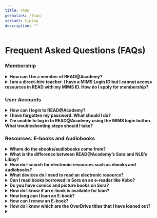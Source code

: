 ```yaml
---
title: FAQs
permalink: /faqs/
variant: tiptap
description: ""
---
```

<h1><strong>Frequent Asked Questions (FAQs)</strong></h1>
<h3><strong>Membership</strong></h3>
<div data-type="detailGroup" class="isomer-accordion isomer-accordion-white">
<details class="isomer-details">
<summary><strong>How can I be a member of READ@Academy?</strong>
</summary>
<div data-type="detailsContent" class="isomer-details-content">
<p>A: Membership is open to:</p>
<ul data-tight="true" class="tight">
<li>
<p>MOE staff (inclusive of all education officers, executive and administrative
staff and kindergarten educators)</p>
</li>
<li>
<p>Staff of organisations involved in work related to MOE e.g. SEAB</p>
</li>
<li>
<p>There is no payment needed.</p>
</li>
</ul>
</div>
</details>
<details class="isomer-details">
<summary><strong>I am a direct-hire teacher. I have a MIMS Login ID but I cannot access resources in READ with my MIMS ID. How do I apply for membership?</strong>
</summary>
<div data-type="detailsContent" class="isomer-details-content">
<p>A:<em> </em>To access READ@Academy (RAC) through the MIMS portal, you
need specific account permissions. Please contact your Local MIMS Administrator
(LA) to assist with the application process for RAC account access.</p>
<p></p>
<p>For more information and troubleshooting steps regarding membership, please
head to 'Membership' page.</p>
</div>
</details>
</div>
<h3><strong>User Accounts</strong></h3>
<div data-type="detailGroup" class="isomer-accordion isomer-accordion-white">
<details class="isomer-details">
<summary><strong>How can I login to READ@Academy?</strong>
</summary>
<div data-type="detailsContent" class="isomer-details-content">
<p>A: Members may avail yourselves with the full range of resources and services
available by logging in with your MIMS ID.</p>
<p></p>
<p>Please adhere to&nbsp;the following procedures to access READ@Academy
resources:&nbsp;</p>
<p></p>
<ul data-tight="true" class="tight">
<li>
<p>Access READ@Academy landing page</p>
<div class="isomer-image-wrapper">
<img style="box-sizing: inherit; font-family: Lato, sans-serif; max-width: 100%; height: auto; display: block; margin: auto; width: 813.328px;" height="auto" width="100%" alt="" src="https://staging.dnpmasf1lgrx4.amplifyapp.com/images/download.png">
</div>
</li>
<li>
<p>Log in using MIMS ID</p>
</li>
</ul>
<div class="isomer-image-wrapper">
<img style="width: 100%" height="auto" width="100%" alt="" src="/images/download__1_.png">
</div>
</div>
</details>
<details class="isomer-details">
<summary><strong>I have forgotten my password. What should I do?</strong>
</summary>
<div data-type="detailsContent" class="isomer-details-content">
<p>A: You can request for a password reset for your MIMS account through
your Local MIMS Administrator (LA).</p>
</div>
</details>
<details class="isomer-details">
<summary><strong>I'm unable to log in to READ@Academy using the MIMS login button. What troubleshooting steps should I take?</strong>
</summary>
<div data-type="detailsContent" class="isomer-details-content">
<p>Please contact the relevant service desks:</p>
<table style="minWidth: 100px">
<colgroup>
<col>
<col>
<col>
<col>
</colgroup>
<tbody>
<tr>
<th rowspan="1" colspan="1">
<p><strong>Staff</strong>
</p>
</th>
<th rowspan="1" colspan="1">
<p><strong>Description</strong>
</p>
</th>
<th rowspan="1" colspan="1">
<p><strong>Service</strong>
<br><strong>Desk</strong>
</p>
</th>
<th rowspan="1" colspan="1">
<p><strong>Email address</strong>
</p>
</th>
</tr>
<tr>
<td rowspan="1" colspan="1">
<p>HQ staff</p>
</td>
<td rowspan="1" colspan="1">
<p>EUSS Service Desk is the first level support for HQ related&nbsp;issues/enquiries/feedback</p>
</td>
<td rowspan="1" colspan="1">
<p>EUSS Service Desk</p>
</td>
<td rowspan="1" colspan="1">
<p><a href="mailto:EUSS_SERVICEDESK@support.gov.sg" rel="noopener noreferrer nofollow" target="_blank"><u>EUSS_SERVICEDESK@support.gov.sg</u></a>
</p>
</td>
</tr>
<tr>
<td rowspan="1" colspan="1">
<p>School staff</p>
</td>
<td rowspan="1" colspan="1">
<p>SSOE Service Desk is the first level support&nbsp;for school-related issues/
enquiries/feedback</p>
</td>
<td rowspan="1" colspan="1">
<p>SSOE Service Desk</p>
</td>
<td rowspan="1" colspan="1">
<p><a href="mailto:EUSS_SERVICEDESK@support.gov.sg" rel="noopener noreferrer nofollow" target="_blank"><u>help@schools.gov.sg</u></a>
</p>
</td>
</tr>
</tbody>
</table>
</div>
</details>
</div>
<h3><strong>Resources: E-books and Audiobooks</strong></h3>
<div data-type="detailGroup" class="isomer-accordion isomer-accordion-white">
<details class="isomer-details">
<summary><strong>Where do the ebooks/audiobooks come from?</strong>
</summary>
<div data-type="detailsContent" class="isomer-details-content">
<table style="minWidth: 25px">
<colgroup>
<col>
</colgroup>
<tbody>
<tr>
<td rowspan="1" colspan="1">
<p>Most of the ebooks/audiobooks are from OverDrive, the global distributor
of digital content for libraries and schools. Leading digital content platform
for libraries and schools.&nbsp;OverDrive is headquartered at Cleveland,
Ohio.&nbsp;It is used by public libraries, schools, polytechnics, universities
and corporations worldwide. Locally, NLB and some schools, Institute of
Higher Learning libraries and specialised libraries are subscribers to
OverDrive.</p>
<p>OverDrive also provides the platform for using their resources.&nbsp;</p>
<p></p>
<p>The designated platform for schools is Sora, the student reading app,
while Libby is the library reading app for public libraries like NLB.&nbsp;</p>
<p></p>
<p>Besides OverDrive, READ@Academy also carries some ebooks from EBSCO.&nbsp;These
are searchable via OPAC and also accessible via the EBSCO Discovery platform.</p>
</td>
</tr>
</tbody>
</table>
<p></p>
<p><strong><em>Q: How do I know which are the OverDrive titles that I have loaned out?</em></strong>
</p>
<table style="minWidth: 25px">
<colgroup>
<col>
</colgroup>
<tbody>
<tr>
<td rowspan="1" colspan="1">
<p><strong><u>In Sora</u></strong>
</p>
<p>Click on <strong>Shelf</strong> to see all the titles you have borrowed.</p>
<p></p>
<p><strong><u>In OPAC</u></strong>
</p>
<p>Simply log in to your library account and look under the “My account dashboard”
tab. Your Overdrive loans will be reflected separately from your physical
book loans.</p>
</td>
</tr>
</tbody>
</table>
<p><strong><em>Q: How do I cancel my Overdrive ebook reservation?</em></strong>
</p>
<table style="minWidth: 25px">
<colgroup>
<col>
</colgroup>
<tbody>
<tr>
<td rowspan="1" colspan="1">
<p>It is better to do reservations and cancellation of reservations in Sora
as it gives most current updates on your transactions.</p>
<p><strong>Place hold</strong> indicates that the title is currently on loan.</p>
<p></p>
<p>Be prepared to wait for about 2 weeks for its return.</p>
<p></p>
<p>To cancel a reservation:</p>
<p>[Insert screenshot from new ILS]</p>
</td>
</tr>
</tbody>
</table>
<p><strong><em>Q: Which is better EPUB or PDF?</em></strong>
</p>
<table style="minWidth: 25px">
<colgroup>
<col>
</colgroup>
<tbody>
<tr>
<td rowspan="1" colspan="1">
<p>EPUBs are designed to be flowable, resizable and user-friendly. It provides
a more interactive format, optimised for viewing devices.</p>
<p></p>
<p>PDFs recreate a paper document in digital form.</p>
</td>
</tr>
</tbody>
</table>
</div>
</details>
<details class="isomer-details">
<summary><strong>What is the difference between READ@Academy’s Sora and NLB’s Libby?</strong>
</summary>
<div data-type="detailsContent" class="isomer-details-content">
<p>TBC</p>
</div>
</details>
<details class="isomer-details">
<summary><strong>How do I search for electronic resources such as ebooks and audiobooks?</strong>
</summary>
<div data-type="detailsContent" class="isomer-details-content">
<p>You can access the library’s website (<a href="http://readacademy.moe.edu.sg/" rel="noopener noreferrer nofollow" target="_blank">http://readacademy.moe.edu.sg</a>),
then click on Resources, browse the Resource categories of your choice
for a list of all titles in the particular format.</p>
</div>
</details>
<details class="isomer-details">
<summary><strong>What devices do I need to read an electronic resource?</strong>
</summary>
<div data-type="detailsContent" class="isomer-details-content">
<p><strong>• Using a&nbsp;browser</strong>
</p>
<p>Choose your format and click&nbsp;<strong>Continue</strong>.&nbsp;Then,
click&nbsp;<strong>Download</strong> the title.&nbsp;Lastly, click&nbsp;Read
now in browser. There are no software or downloads required.</p>
<p></p>
<p>Choose your format and click <strong>Continue</strong>. The default is
the ebook – ePub format.</p>
<p></p>
<p>You may also read in browser.&nbsp;Check out both approaches and decide
on your preference.</p>
<p></p>
<p>•<strong>Using the Sora App</strong>
</p>
<p>To access from your mobile phone, go to the Apple Store or Google Play
Store.</p>
<p>To access from your laptop, go to the Sora&nbsp;<a href="https://soraapp.com/" rel="noopener noreferrer nofollow" target="_blank">website</a>.</p>
<p>Either way, you need to Select Read@Academy library and sign in with your
username and password to access your OverDrive titles.</p>
<p>&nbsp;</p>
<p>•<strong>Using Adobe Digital Edition</strong>
</p>
<p>If you are currently using Adobe Digital Edition on your mobile devices,
you can choose to add the selected title to your ebook collection simply
by selecting “ePub” or “PDF” as your preferred format.</p>
</div>
</details>
<details class="isomer-details">
<summary><strong>Can I read books borrowed in Sora on an e-reader like Kobo?</strong>
</summary>
<div data-type="detailsContent" class="isomer-details-content">
<p>It is not possible at the moment; OverDrive is planning to add this functionality
in the near future.</p>
</div>
</details>
<details class="isomer-details">
<summary><strong>Do you have comics and picture books on Sora?</strong>
</summary>
<div data-type="detailsContent" class="isomer-details-content">
<p>Once you have Sora set to concurrently access READ@Academy and Sora, you
will be able to access comics and picture books in NLB’s Young Adults or
adult level collections.</p>
</div>
</details>
<details class="isomer-details">
<summary><strong>How do I know if an e-book is available for loan?</strong>
</summary>
<div data-type="detailsContent" class="isomer-details-content">
<p>Below is an ebook record showing 1 copy on loan, with 2 reservations on
the copy. Click on <strong>Place reservation</strong> if you wish to join
the reservation queue for this title.</p>
<p></p>
<p>[INSERT SCREENSHOT OF NEW ILS]</p>
<p></p>
<p>When a copy is available for loan, the status/description will be as indicated.</p>
</div>
</details>
<details class="isomer-details">
<summary><strong>How long can I loan an E-book?</strong>
</summary>
<div data-type="detailsContent" class="isomer-details-content">
<p>You can borrow up to a maximum of 6 ebooks for a period of <strong>21 days</strong>.</p>
<p>On your Sora app, go to <strong>Shelf </strong>to see all the titles you
have borrowed. You will see a countdown of the date due against each title.
Your loan will expire automatically upon due date.</p>
</div>
</details>
<details class="isomer-details">
<summary><strong>How can I renew an E-book?</strong>
</summary>
<div data-type="detailsContent" class="isomer-details-content">
<p>You can borrow up to a maximum of 6 ebooks for a period of <strong>21 days</strong>.</p>
<p></p>
<p>[INSERT SCREENSHOT OF NEW ILS]</p>
<p></p>
<p>Click on<strong> Options.&nbsp;</strong>You will see options to Renew
or Return the book.</p>
</div>
</details>
<details class="isomer-details">
<summary><strong>How do I know which are the OverDrive titles that I have loaned out?</strong>
</summary>
<div data-type="detailsContent" class="isomer-details-content">
<p><strong><u>In Sora</u></strong>
</p>
<p>Click on '<strong>Shelf'</strong> to see all the titles you have borrowed.</p>
<p></p>
<p><strong><u>In OPAC</u></strong>
</p>
<p>Simply log in to your library account and look under the “My account dashboard”
tab. Your Overdrive loans will be reflected separately from your physical
book loans.</p>
</div>
</details>
<details class="isomer-details">
<summary></summary>
<div data-type="detailsContent" class="isomer-details-content">
<p></p>
</div>
</details>
</div>
<p></p>